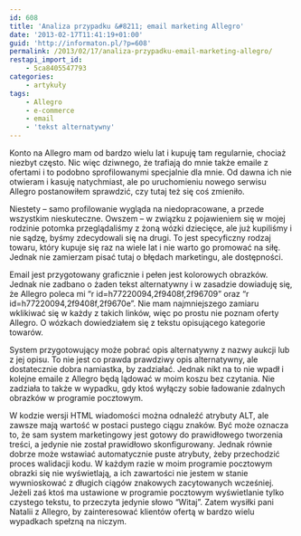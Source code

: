 ```yaml
---
id: 608
title: 'Analiza przypadku &#8211; email marketing Allegro'
date: '2013-02-17T11:41:19+01:00'
guid: 'http://informaton.pl/?p=608'
permalink: /2013/02/17/analiza-przypadku-email-marketing-allegro/
restapi_import_id:
    - 5ca8405547793
categories:
    - artykuły
tags:
    - Allegro
    - e-commerce
    - email
    - 'tekst alternatywny'
---
```


Konto na Allegro mam od bardzo wielu lat i kupuję tam regularnie, chociaż niezbyt często. Nic więc dziwnego, że trafiają do mnie także emaile z ofertami i to podobno sprofilowanymi specjalnie dla mnie. Od dawna ich nie otwieram i kasuję natychmiast, ale po uruchomieniu nowego serwisu Allegro postanowiłem sprawdzić, czy tutaj też się coś zmieniło.

Niestety – samo profilowanie wygląda na niedopracowane, a przede wszystkim nieskuteczne. Owszem – w związku z pojawieniem się w mojej rodzinie potomka przeglądaliśmy z żoną wózki dziecięce, ale już kupiliśmy i nie sądzę, byśmy zdecydowali się na drugi. To jest specyficzny rodzaj towaru, który kupuje się raz na wiele lat i nie warto go promować na siłę. Jednak nie zamierzam pisać tutaj o błędach marketingu, ale dostępności.

Email jest przygotowany graficznie i pełen jest kolorowych obrazków. Jednak nie zadbano o żaden tekst alternatywny i w zasadzie dowiaduję się, że Allegro poleca mi “r id=h77220094,2f9408f,2f96709” oraz “r id=h77220094,2f9408f,2f9670e”. Nie mam najmniejszego zamiaru wklikiwać się w każdy z takich linków, więc po prostu nie poznam oferty Allegro. O wózkach dowiedziałem się z tekstu opisującego kategorie towarów.

System przygotowujący może pobrać opis alternatywny z nazwy aukcji lub z jej opisu. To nie jest co prawda prawdziwy opis alternatywny, ale dostatecznie dobra namiastka, by zadziałać. Jednak nikt na to nie wpadł i kolejne emaile z Allegro będą lądować w moim koszu bez czytania. Nie zadziała to także w wypadku, gdy ktoś wyłączy sobie ładowanie zdalnych obrazków w programie pocztowym.

W kodzie wersji HTML wiadomości można odnaleźć atrybuty ALT, ale zawsze mają wartość w postaci pustego ciągu znaków. Być może oznacza to, że sam system marketingowy jest gotowy do prawidłowego tworzenia treści, a jedynie nie został prawidłowo skonfigurowany. Jednak równie dobrze może wstawiać automatycznie puste atrybuty, żeby przechodzić proces walidacji kodu. W każdym razie w moim programie pocztowym obrazki się nie wyświetlają, a ich zawartości nie jestem w stanie wywnioskować z długich ciągów znakowych zacytowanych wcześniej. Jeżeli zaś ktoś ma ustawione w programie pocztowym wyświetlanie tylko czystego tekstu, to przeczyta jedynie słowo “Witaj”. Zatem wysiłki pani Natalii z Allegro, by zainteresować klientów ofertą w bardzo wielu wypadkach spełzną na niczym.
